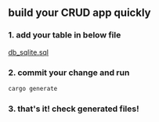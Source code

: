 ## build your CRUD app quickly

### 1. add your table in below file 
[db_sqlite.sql](doc%2Fdb_sqlite.sql)

### 2. commit your change and run
```bash
cargo generate
```

### 3. that's it! check generated files!
